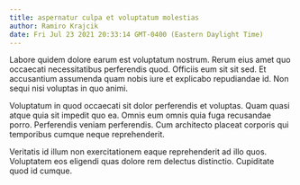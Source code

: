 ```yaml
---
title: aspernatur culpa et voluptatum molestias
author: Ramiro Krajcik
date: Fri Jul 23 2021 20:33:14 GMT-0400 (Eastern Daylight Time)
---
```

Labore quidem dolore earum est voluptatum nostrum. Rerum eius amet quo occaecati necessitatibus perferendis quod. Officiis eum sit sit sed. Et accusantium assumenda quam nobis iure et explicabo repudiandae id. Non sequi nisi voluptas in quo animi.

 Voluptatum in quod occaecati sit dolor perferendis et voluptas. Quam quasi atque quia sit impedit quo ea. Omnis eum omnis quia fuga recusandae porro. Perferendis veniam perferendis. Cum architecto placeat corporis qui temporibus cumque neque reprehenderit.

 Veritatis id illum non exercitationem eaque reprehenderit ad illo quos. Voluptatem eos eligendi quas dolore rem delectus distinctio. Cupiditate quod id cumque.